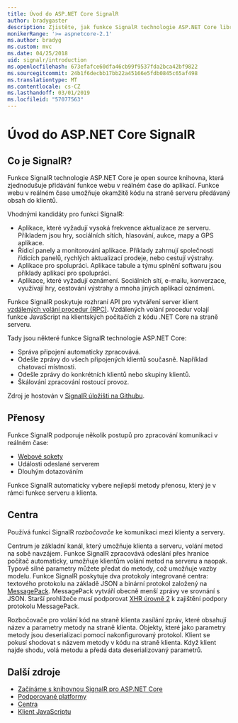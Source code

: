 ```yaml
---
title: Úvod do ASP.NET Core SignalR
author: bradygaster
description: Zjistěte, jak funkce SignalR technologie ASP.NET Core library usnadňuje přidávání funkcí v reálném čase do aplikací.
monikerRange: '>= aspnetcore-2.1'
ms.author: bradyg
ms.custom: mvc
ms.date: 04/25/2018
uid: signalr/introduction
ms.openlocfilehash: 673efafce60dfa46cb99f9537fda2bca42bf9822
ms.sourcegitcommit: 24b1f6decbb17bb22a45166e5fdb0845c65af498
ms.translationtype: MT
ms.contentlocale: cs-CZ
ms.lasthandoff: 03/01/2019
ms.locfileid: "57077563"
---
```

# <a name="introduction-to-aspnet-core-signalr"></a>Úvod do ASP.NET Core SignalR

## <a name="what-is-signalr"></a>Co je SignalR?

Funkce SignalR technologie ASP.NET Core je open source knihovna, která zjednodušuje přidávání funkce webu v reálném čase do aplikací. Funkce webu v reálném čase umožňuje okamžitě kódu na straně serveru předávaný obsah do klientů.

Vhodnými kandidáty pro funkci SignalR:

* Aplikace, které vyžadují vysoká frekvence aktualizace ze serveru. Příkladem jsou hry, sociálních sítích, hlasování, aukce, mapy a GPS aplikace.
* Řídicí panely a monitorování aplikace. Příklady zahrnují společnosti řídicích panelů, rychlých aktualizací prodeje, nebo cestují výstrahy.
* Aplikace pro spolupráci. Aplikace tabule a týmu splnění softwaru jsou příklady aplikací pro spolupráci.
* Aplikace, které vyžadují oznámení. Sociálních sítí, e-mailu, konverzace, využívají hry, cestování výstrahy a mnoha jiných aplikací oznámení.

Funkce SignalR poskytuje rozhraní API pro vytváření server klient [vzdálených volání procedur (RPC)](https://wikipedia.org/wiki/Remote_procedure_call). Vzdálených volání procedur volají funkce JavaScript na klientských počítačích z kódu .NET Core na straně serveru.

Tady jsou některé funkce SignalR technologie ASP.NET Core:

* Správa připojení automaticky zpracovává.
* Odešle zprávy do všech připojených klientů současně. Například chatovací místnosti.
* Odešle zprávy do konkrétních klientů nebo skupiny klientů.
* Škálování zpracování rostoucí provoz.

Zdroj je hostován v [SignalR úložišti na Githubu](https://github.com/aspnet/AspNetCore/tree/master/src/SignalR).

## <a name="transports"></a>Přenosy

Funkce SignalR podporuje několik postupů pro zpracování komunikaci v reálném čase:

* [Webové sokety](https://tools.ietf.org/html/rfc7118)
* Události odeslané serverem
* Dlouhým dotazováním

Funkce SignalR automaticky vybere nejlepší metody přenosu, který je v rámci funkce serveru a klienta.

## <a name="hubs"></a>Centra

Používá funkci SignalR *rozbočovače* ke komunikaci mezi klienty a servery.

Centrum je základní kanál, který umožňuje klienta a serveru, volání metod na sobě navzájem. Funkce SignalR zpracovává odeslání přes hranice počítač automaticky, umožňuje klientům volání metod na serveru a naopak. Typově silné parametry můžete předat do metody, což umožňuje vazby modelu. Funkce SignalR poskytuje dva protokoly integrované centra: textového protokolu na základě JSON a binární protokol založený na [MessagePack](https://msgpack.org/).  MessagePack vytváří obecně menší zprávy ve srovnání s JSON. Starší prohlížeče musí podporovat [XHR úrovně 2](https://caniuse.com/#feat=xhr2) k zajištění podpory protokolu MessagePack.

Rozbočovače pro volání kód na straně klienta zasílání zpráv, které obsahují název a parametry metody na straně klienta. Objekty, které jako parametry metody jsou deserializaci pomocí nakonfigurovaný protokol. Klient se pokusí shodovat s názvem metody v kódu na straně klienta. Když klient najde shodu, volá metodu a předá data deserializovaný parametrů.

## <a name="additional-resources"></a>Další zdroje

* [Začínáme s knihovnou SignalR pro ASP.NET Core](xref:tutorials/signalr)
* [Podporované platformy](xref:signalr/supported-platforms)
* [Centra](xref:signalr/hubs)
* [Klient JavaScriptu](xref:signalr/javascript-client)

